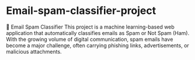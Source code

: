 # Email-spam-classifier-project
📧 Email Spam Classifier  This project is a machine learning-based web application that automatically classifies emails as Spam or Not Spam (Ham). With the growing volume of digital communication, spam emails have become a major challenge, often carrying phishing links, advertisements, or malicious attachments.
